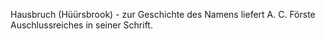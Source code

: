 Hausbruch (Hüürsbrook) - zur Geschichte des Namens liefert A. C. Förste
Auschlussreiches in seiner Schrift.
